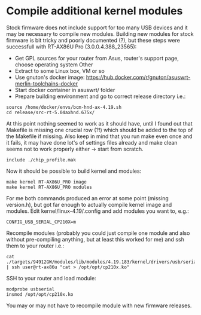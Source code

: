 # Compile additional kernel modules
Stock firmware does not include support for too many USB devices and it may be necessary to compile new modules. Building new modules for stock firmware is bit tricky and poorly documented (?), but these steps were successfull with RT-AX86U Pro (3.0.0.4.388_23565):

- Get GPL sources for your router from Asus, router's support page, choose operating system Other
- Extract to some Linux box, VM or so
- Use gnuton's docker image: https://hub.docker.com/r/gnuton/asuswrt-merlin-toolchains-docker
- Start docker container in asuswrt/ folder
- Prepare building environment and go to correct release directory i.e.:
```
source /home/docker/envs/bcm-hnd-ax-4.19.sh
cd release/src-rt-5.04axhnd.675x/
```

At this point nothing seemed to work as it should have, until I found out that Makefile is missing one crucial row (?!) which should be added to the top of the Makefile if missing. Also keep in mind that you run make even once and it fails, it may have done lot's of settings files already and make clean seems not to work properly either -> start from scratch.  

```
include ./chip_profile.mak
```

Now it should be possible to build kernel and modules:

```
make kernel RT-AX86U_PRO image
make kernel RT-AX86U_PRO modules
```

For me both commands produced an error at some point (missing version.h), but got far enough to actually compile kernel image and modules. Edit kernel/linux-4.19/.config and add modules you want to, e.g.:

```
CONFIG_USB_SERIAL_CP210X=m
```

Recompile modules (probably you could just compile one module and also without pre-compiling anything, but at least this worked for me) and ssh them to your router i.e.:

```
cat ./targets/94912GW/modules/lib/modules/4.19.183/kernel/drivers/usb/serial/cp210x.ko | ssh user@rt-ax86u "cat > /opt/opt/cp210x.ko"
```

SSH to your router and load module:

```
modprobe usbserial
insmod /opt/opt/cp210x.ko
```

You may or may not have to recompile module with new firmware releases.

